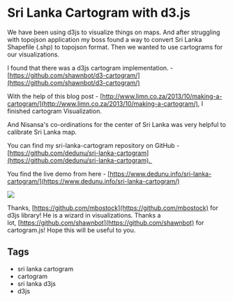# Sri Lanka Cartogram with d3.js

We have been using d3js to visualize things on maps. And after struggling with topojson application my boss found a way to convert Sri Lanka Shapefile (.shp) to topojson format. Then we wanted to use cartograms for our visualizations.  
  
I found that there was a d3js cartogram implementation. - [https://github.com/shawnbot/d3-cartogram/](https://github.com/shawnbot/d3-cartogram/)  

With the help of this blog post - [http://www.limn.co.za/2013/10/making-a-cartogram/](http://www.limn.co.za/2013/10/making-a-cartogram/), I finished cartogram Visualization. 

And Nisansa's co-ordinations for the center of Sri Lanka was very helpful to calibrate Sri Lanka map.  

You can find my sri-lanka-cartogram repository on GitHub - [https://github.com/dedunu/sri-lanka-cartogram](https://github.com/dedunu/sri-lanka-cartogram). 

You find the live demo from here - [https://www.dedunu.info/sri-lanka-cartogram/](https://www.dedunu.info/sri-lanka-cartogram/)

[![](https://1.bp.blogspot.com/-iM4dwOWUPlM/UzRX3S_LWwI/AAAAAAAAA8Q/V557_WoM0MI/s1600/sri-lanka-population-cartogram.png)](http://1.bp.blogspot.com/-iM4dwOWUPlM/UzRX3S_LWwI/AAAAAAAAA8Q/V557_WoM0MI/s1600/sri-lanka-population-cartogram.png)

Thanks, [https://github.com/mbostock](https://github.com/mbostock) for d3js library! He is a wizard in visualizations.  Thanks a lot, [https://github.com/shawnbot](https://github.com/shawnbot) for cartogram.js! Hope this will be useful to you.

## Tags

- sri lanka cartogram
- cartogram
- sri lanka d3js
- d3js